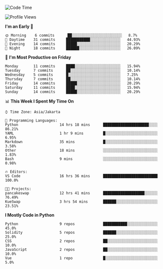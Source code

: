 <!--START_SECTION:waka-->
![Code Time](http://img.shields.io/badge/Code%20Time-1%2C171%20hrs%2038%20mins-blue)

![Profile Views](http://img.shields.io/badge/Profile%20Views-7-blue)

**I'm an Early 🐤** 

```text
🌞 Morning    6 commits      ██░░░░░░░░░░░░░░░░░░░░░░░   8.7% 
🌆 Daytime    31 commits     ███████████░░░░░░░░░░░░░░   44.93% 
🌃 Evening    14 commits     █████░░░░░░░░░░░░░░░░░░░░   20.29% 
🌙 Night      18 commits     ██████░░░░░░░░░░░░░░░░░░░   26.09%

```
📅 **I'm Most Productive on Friday** 

```text
Monday       11 commits     ████░░░░░░░░░░░░░░░░░░░░░   15.94% 
Tuesday      7 commits      ██░░░░░░░░░░░░░░░░░░░░░░░   10.14% 
Wednesday    5 commits      █░░░░░░░░░░░░░░░░░░░░░░░░   7.25% 
Thursday     7 commits      ██░░░░░░░░░░░░░░░░░░░░░░░   10.14% 
Friday       14 commits     █████░░░░░░░░░░░░░░░░░░░░   20.29% 
Saturday     11 commits     ████░░░░░░░░░░░░░░░░░░░░░   15.94% 
Sunday       14 commits     █████░░░░░░░░░░░░░░░░░░░░   20.29%

```


📊 **This Week I Spent My Time On** 

```text
⌚︎ Time Zone: Asia/Jakarta

💬 Programming Languages: 
Python                   14 hrs 18 mins      █████████████████████░░░░   86.21% 
YAML                     1 hr 9 mins         █░░░░░░░░░░░░░░░░░░░░░░░░   6.95% 
Markdown                 35 mins             █░░░░░░░░░░░░░░░░░░░░░░░░   3.58% 
Other                    18 mins             ░░░░░░░░░░░░░░░░░░░░░░░░░   1.83% 
Bash                     9 mins              ░░░░░░░░░░░░░░░░░░░░░░░░░   0.98%

🔥 Editors: 
VS Code                  16 hrs 36 mins      █████████████████████████   100.0%

🐱‍💻 Projects: 
pancakeswap              12 hrs 41 mins      ███████████████████░░░░░░   76.49% 
KueSwap                  3 hrs 54 mins       ██████░░░░░░░░░░░░░░░░░░░   23.51%

```

**I Mostly Code in Python** 

```text
Python                   9 repos             ███████████░░░░░░░░░░░░░░   45.0% 
Solidity                 5 repos             ██████░░░░░░░░░░░░░░░░░░░   25.0% 
CSS                      2 repos             ██░░░░░░░░░░░░░░░░░░░░░░░   10.0% 
JavaScript               2 repos             ██░░░░░░░░░░░░░░░░░░░░░░░   10.0% 
Vue                      1 repo              █░░░░░░░░░░░░░░░░░░░░░░░░   5.0%

```



<!--END_SECTION:waka-->
